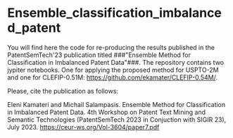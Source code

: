# Ensemble_classification_imbalanced_patent

You will find here the code for re-producing the results published in the PatentSemTech'23 publication titled ###"Ensemble Method for Classification in Imbalanced Patent Data"###. The repository contains two jypiter notebooks. One for applying the proposed method for USPTO-2M and one for CLEFIP-0.51M: https://github.com/ekamater/CLEFIP-0.54M/. 

Please, cite the publication as follows:

Eleni Kamateri and Michail Salampasis. 
Ensemble Method for Classification in Imbalanced Patent Data. 
4th Workshop on Patent Text Mining and Semantic Technologies 
(PatentSemTech 2023 in Conjuction with SIGIR 23), July 2023. 
https://ceur-ws.org/Vol-3604/paper7.pdf
